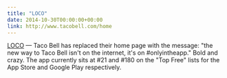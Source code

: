 ```yaml
---
title: "LOCO"
date: 2014-10-30T00:00:00+00:00
link: http://www.tacobell.com/home
---
```

[LOCO](http://www.tacobell.com/home) &mdash; 
 Taco Bell has replaced their home page with the message: "the new way to Taco Bell isn't on the internet, it's on #onlyintheapp." Bold and crazy. The app currently sits at #21 and #180 on the "Top Free" lists for the App Store and Google Play respectively.
